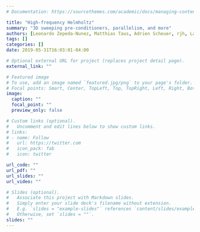 ```yaml
---
# Documentation: https://sourcethemes.com/academic/docs/managing-content/

title: "High-frequency Helmholtz"
summary: "3D sweeping pre-conditioners, parallelism, and more"
authors: [Leonardo Zepeda-Nunez, Matthias Taus, Adrien Scheuer, rjh, Laurent Demanet]
tags: []
categories: []
date: 2019-05-31T16:03:01-04:00

# Optional external URL for project (replaces project detail page).
external_link: ""

# Featured image
# To use, add an image named `featured.jpg/png` to your page's folder.
# Focal points: Smart, Center, TopLeft, Top, TopRight, Left, Right, BottomLeft, Bottom, BottomRight.
image:
  caption: ""
  focal_point: ""
  preview_only: false

# Custom links (optional).
#   Uncomment and edit lines below to show custom links.
# links:
# - name: Follow
#   url: https://twitter.com
#   icon_pack: fab
#   icon: twitter

url_code: ""
url_pdf: ""
url_slides: ""
url_video: ""

# Slides (optional).
#   Associate this project with Markdown slides.
#   Simply enter your slide deck's filename without extension.
#   E.g. `slides = "example-slides"` references `content/slides/example-slides.md`.
#   Otherwise, set `slides = ""`.
slides: ""
---
```

